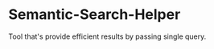 Semantic-Search-Helper
======================

Tool that's provide efficient results by passing single query.
